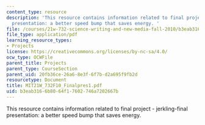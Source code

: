 ```yaml
---
content_type: resource
description: 'This resource contains information related to final project - jerkling-final
  presentation: a better speed bump that saves energy. '
file: /courses/21w-732-science-writing-and-new-media-fall-2010/b3eab3166b8064f17602746a7202667b_MIT21W_732F10_Finalpres1.pdf
file_type: application/pdf
learning_resource_types:
- Projects
license: https://creativecommons.org/licenses/by-nc-sa/4.0/
ocw_type: OCWFile
parent_title: Projects
parent_type: CourseSection
parent_uid: 20fb36ce-26a6-8e3f-6f7b-d2a695f9fb2d
resourcetype: Document
title: MIT21W_732F10_Finalpres1.pdf
uid: b3eab316-6b80-64f1-7602-746a7202667b
---
```

This resource contains information related to final project - jerkling-final presentation: a better speed bump that saves energy. 
